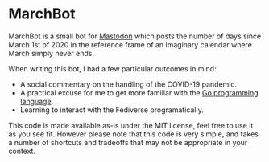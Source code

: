 # MarchBot

MarchBot is a small bot for [Mastodon](https://joinmastodon.org/) which posts the number of days since March 1st of 2020 in the reference frame of an imaginary calendar where March simply never ends.

When writing this bot, I had a few particular outcomes in mind:

* A social commentary on the handling of the COVID-19 pandemic.
* A practical excuse for me to get more familiar with the [Go programming language](https://go.dev/).
* Learning to interact with the Fediverse programatically.

This code is made available as-is under the MIT license, feel free to use it as you see fit.
However please note that this code is very simple, and takes a number of shortcuts and tradeoffs that may not be appropriate in your context.